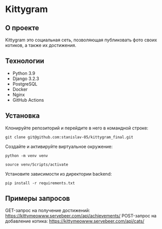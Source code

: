#  Kittygram

## О проекте

Kittygram это социальная сеть, позволяющая публиковать фото своих котиков, а также их достижения.

## Технологии
- Python 3.9
- Django 3.2.3
- PostgreSQL
- Docker
- Nginx
- GitHub Actions

## Установка

Клонируйте репозиторий и перейдите в него в командной строке:
```
git clone git@github.com:stanislav-05/kittygram_final.git
```

Cоздайте и активируйте виртуальное окружение:
```
python -m venv venv
```
```
source venv/Scripts/activate
```
Установите зависимости из директории backend:

```
pip install -r requirements.txt
```

## Примеры запросов

GET-запрос на получение достижений: https://kittymeowww.servebeer.com/api/achievements/
POST-запрос на добавление котика: https://kittymeowww.servebeer.com/api/cats/
